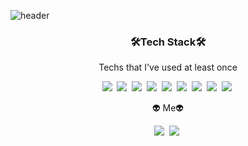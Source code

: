 ![header](https://capsule-render.vercel.app/api?type=slice&color=74b9ff&height=300&section=header&text=HyeokJoonKong&fontSize=80)

<h3 align="center">🛠Tech Stack🛠</h3>

<p align="center">Techs that I've used at least once</p>

<p align="center">
<img src="https://img.shields.io/badge/Swift-FA7343?style=flat-square&logo=Swift&logoColor=white")/></a>&nbsp <img src="https://img.shields.io/badge/C++-00599C?style=flat-square&logo=C%2B%2B&logoColor=white"></a>&nbsp <img src="https://img.shields.io/badge/C-A8B9CC?style=flat-square&logo=C&logoColor=white"></a>&nbsp <img src="https://img.shields.io/badge/Python-3766AB?style=flat-square&logo=Python&logoColor=white")/></a>&nbsp  <img src="https://img.shields.io/badge/Java-007396?style=flat-square&logo=Java&logoColor=white"></a>&nbsp <img src="https://img.shields.io/badge/HTML5-E34F26?style=flat-square&logo=HTML5&logoColor=white"></a>&nbsp <img src="https://img.shields.io/badge/CSS3-1572B6?style=flat-square&logo=CSS3&logoColor=white"></a>&nbsp <img src=https://img.shields.io/badge/JavaScript-F7DF1E?style=flat-square&logo=JavaScript&logoColor=white"></a>&nbsp <img src="https://img.shields.io/badge/React-61DAFB?style=flat-square&logo=React&logoColor=white"></a>&nbsp
</p>
<p></p>

<p></p>

<p align="center">👽 Me👽</p>
<p align="center">
<a href="https://www.instagram.com/_hkjoon/"><img src="https://img.shields.io/badge/Instagram-E4405F?style=flat-square&logo=Instagram&logoColor=white&link=https://www.instagram.com/_hkjoon/"/></a>&nbsp <a href="mailto:orijoon98@gmail.com"><img src="https://img.shields.io/badge/Gmail-d14836?style=flat-square&logo=Gmail&logoColor=white&link=mailto:orijoon98@gmail.com"/></a>&nbsp
</p>
